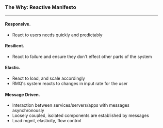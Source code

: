 ### The Why: Reactive Manifesto

---

#### Responsive.

- React to users needs quickly and predictably

#### Resilient.

- React to failure and ensure they don't effect other parts of the system

#### Elastic.

- React to load, and scale accordingly
- RMQ's system reacts to changes in input rate for the user

#### Message Driven.

- Interaction between services/servers/apps with messages asynchronously
- Loosely coupled, isolated components are established by messages
- Load mgmt, elasticity, flow control